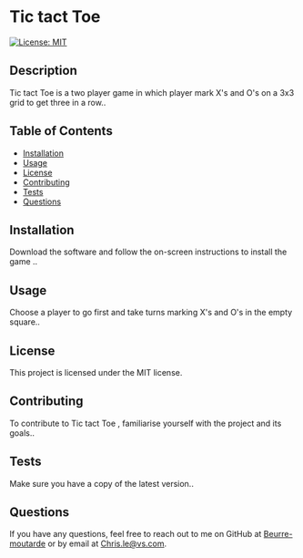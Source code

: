 
# Tic tact Toe
[![License: MIT](https://img.shields.io/badge/License-MIT-yellow.svg)](https://opensource.org/licenses/MIT)
        
## Description
Tic tact Toe is a two player game in which player mark X's and O's on a 3x3 grid to get three in a row..
        
## Table of Contents

- [Installation](#installation)
- [Usage](#usage)
- [License](#license)
- [Contributing](#contributing)
- [Tests](#tests)
- [Questions](#questions)
        
## Installation

Download the software and follow the on-screen instructions to install the game ..
        
## Usage

Choose a player to go first and take turns marking X's and O's in the empty square..
        
## License

This project is licensed under the MIT license.
        
## Contributing

To contribute to Tic tact Toe , familiarise yourself with the project and its goals..
        
## Tests
Make sure you have a copy of the latest version..
        
## Questions

If you have any questions, feel free to reach out to me on GitHub at [Beurre-moutarde](https://github.com/Beurre-moutarde) or by email at Chris.le@vs.com. 
